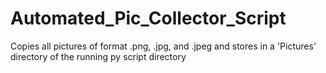 # Automated_Pic_Collector_Script
Copies all pictures of format .png, .jpg, and .jpeg and stores in a 'Pictures' directory of the running py script directory

